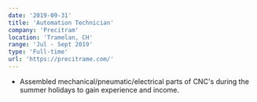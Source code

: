 ```yaml
---
date: '2019-09-31'
title: 'Automation Technician'
company: 'Precitram'
location: 'Tramelan, CH'
range: 'Jul - Sept 2019'
type: 'Full-time'
url: 'https://precitrame.com/'
---
```


- Assembled mechanical/pneumatic/electrical parts of CNC's during the summer holidays to gain experience and income.
